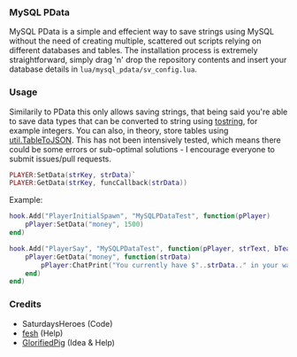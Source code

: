 ### MySQL PData
MySQL PData is a simple and effecient way to save strings using MySQL without the need of creating multiple, scattered out scripts relying on different databases and tables. The installation process is extremely straightforward, simply drag 'n' drop the repository contents and insert your database details in `lua/mysql_pdata/sv_config.lua`. 

### Usage 
Similarily to PData this only allows saving strings, that being said you're able to save data types that can be converted to string using [tostring](https://wiki.facepunch.com/gmod/Global.tostring), for example integers. You can also, in theory, store tables using [util.TableToJSON](https://wiki.facepunch.com/gmod/util.TableToJSON). This has not been intensively tested, which means there could be some errors or sub-optimal solutions - I encourage everyone to submit issues/pull requests.  

```lua
PLAYER:SetData(strKey, strData)` 
PLAYER:GetData(strKey, funcCallback(strData))
``` 
Example:
```lua
hook.Add("PlayerInitialSpawn", "MySQLPDataTest", function(pPlayer) 
    pPlayer:SetData("money", 1500) 
end) 

hook.Add("PlayerSay", "MySQLPDataTest", function(pPlayer, strText, bTeam) 
    pPlayer:GetData("money", function(strData) 
        pPlayer:ChatPrint("You currently have $"..strData.." in your wallet!") 
    end)
end)
```

### Credits
- SaturdaysHeroes (Code) 
- [fesh](https://steamcommunity.com/profiles/76561198139510546) (Help) 
- [GlorifiedPig](https://steamcommunity.com/id/GlorifiedPig/) (Idea & Help) 
